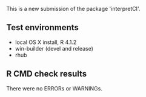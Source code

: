 This is a new submission of the package 'interpretCI'.

## Test environments
* local OS X install, R 4.1.2
* win-builder (devel and release)
* rhub

## R CMD check results
There were no ERRORs or WARNINGs.

